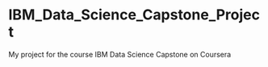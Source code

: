 # IBM_Data_Science_Capstone_Project
My project for the course IBM Data Science Capstone on Coursera
